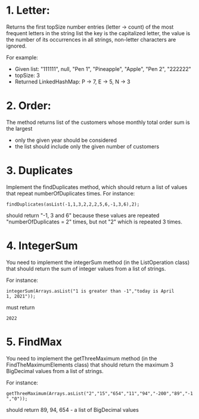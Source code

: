 <h1>1. Letter:</h1>

Returns the first topSize number entries (letter -> count) of the most frequent letters in the string list the key is the capitalized letter, the value is the number of its occurrences in all strings, non-letter characters are ignored.

For example:
* Given list: "111111", null, "Pen 1", "Pineapple", "Apple", "Pen 2", "222222"
* topSize: 3
* Returned LinkedHashMap: P -> 7, E -> 5, N -> 3

<h1>2. Order:</h1>

The method returns list of the customers whose monthly total order sum is the largest 
* only the given year should be considered 
* the list should include only the given number of customers

<h1>3. Duplicates</h1>

Implement the findDuplicates method, which should return a list of values ​​that repeat numberOfDuplicates times.
For instance:

<code>findDuplicates(asList(-1,1,3,2,2,2,5,6,-1,3,6),2);</code>

should return "-1, 3 and 6" because these values ​​are repeated "numberOfDuplicates = 2" times, but not "2" which is repeated 3 times.

<h1>4. IntegerSum</h1>

You need to implement the integerSum method (in the ListOperation class) that should return the sum of integer values ​​from a list of strings.

For instance:

<code>integerSum(Arrays.asList("1 is greater than -1","today is April 1, 2021"));</code>

must return

<code>2022</code>

<h1>5. FindMax</h1>

You need to implement the getThreeMaximum method (in the FindTheMaximumElements class) that should return the maximum 3 BigDecimal values ​​from a list of strings.

For instance:

<code>getThreeMaximum(Arrays.asList("2","15","654","11","94","-200","89","-1","0"));</code>

should return 89, 94, 654 - a list of BigDecimal values